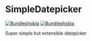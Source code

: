 # SimpleDatepicker
[![Bundlephobia](https://img.shields.io/badge/dynamic/json.svg?label=minified%20size&url=https%3A%2F%2Fbundlephobia.com%2Fapi%2Fsize%3Fpackage%3Dsimple-ts-date-picker%401.0.0%26record%3Dtrue&query=size&suffix=%20bytes&colorB=%230a7bbc)](https://bundlephobia.com/result?p=simple-ts-date-picker@1.0.0)
[![Bundlephobia](https://img.shields.io/badge/dynamic/json.svg?label=minzipped%20size&url=https%3A%2F%2Fbundlephobia.com%2Fapi%2Fsize%3Fpackage%3Dsimple-ts-date-picker%401.0.0%26record%3Dtrue&query=gzip&suffix=%20bytes&colorB=%230a7bbc)](https://bundlephobia.com/result?p=simple-ts-date-picker@1.0.0)


Super simple but extensible datepicker
